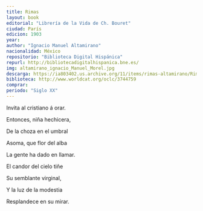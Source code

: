 ```yaml
---
title: Rimas
layout: book
editorial: "Librería de la Vida de Ch. Bouret"
ciudad: París
edicion: 1903
year: 
author: "Ignacio Manuel Altamirano"
nacionalidad: México
repositorio: "Biblioteca Digital Hispánica"
repurl: http://bibliotecadigitalhispanica.bne.es/
img: altamirano_ignacio_Manuel_Morel.jpg
descarga: https://ia803402.us.archive.org/11/items/rimas-altamirano/Rimas%20-%20Altamirano.pdf
biblioteca: http://www.worldcat.org/oclc/3744759
comprar: 
periodo: "Siglo XX"
---
```

 
 
Invita al cristiano á orar.
 
Entonces, niña hechicera,
 
De la choza en el umbral
 
Asoma, que flor del alba
 
La gente ha dado en llamar.
 
El candor del cielo tiñe
 
Su semblante virginal,
 
Y la luz de la modestia
 
Resplandece en su mirar.
